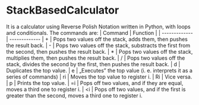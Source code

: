 # StackBasedCalculator
It is a calculator using Reverse Polish Notation written in Python, with loops and conditionals. The commands are:
| Command | Function |
| ------------- | -------------
| + | Pops two values off the stack, adds them, then pushes the result back.
| - | Pops two values off the stack, substracts the first from the second, then pushes the result back.
| * | Pops two values off the stack, multiplies them, then pushes the result back.
| / | Pops two values off the stack, divides the second by the first, then pushes the result back.
| d | Duplicates the top value.
| e | „Executes” the top value (i. e. interprets it as a series of commands)
| ri | Moves the top value to register i.
| Ri | Vice versa.
| p | Prints the top value.
| =i | Pops off two values, and if they are equal, moves a third one to register i.
| <i | Pops off two values, and if the first is greater than the second, moves a third one to register i.

